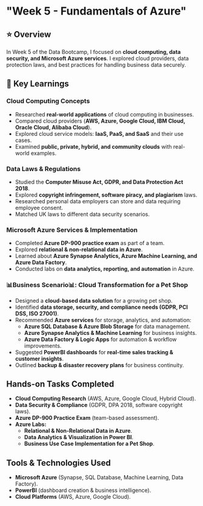# "Week 5 - Fundamentals of Azure"  

## ⭐️ Overview  
In Week 5 of the Data Bootcamp, I focused on **cloud computing, data security, and Microsoft Azure services**. I explored cloud providers, data protection laws, and best practices for handling business data securely.  

## 📍 Key Learnings  

### **Cloud Computing Concepts**  
- Researched **real-world applications** of cloud computing in businesses.  
- Compared cloud providers (**AWS, Azure, Google Cloud, IBM Cloud, Oracle Cloud, Alibaba Cloud**).  
- Explored cloud service models: **IaaS, PaaS, and SaaS** and their use cases.  
- Examined **public, private, hybrid, and community clouds** with real-world examples.  

### **Data Laws & Regulations**  
- Studied the **Computer Misuse Act, GDPR, and Data Protection Act 2018**.  
- Explored **copyright infringement, software piracy, and plagiarism** laws.  
- Researched personal data employers can store and data requiring employee consent.  
- Matched UK laws to different data security scenarios.  

### **Microsoft Azure Services & Implementation**  
- Completed **Azure DP-900 practice exam** as part of a team.  
- Explored **relational & non-relational data in Azure**.  
- Learned about **Azure Synapse Analytics, Azure Machine Learning, and Azure Data Factory**.  
- Conducted labs on **data analytics, reporting, and automation** in Azure.  

### **📊Business Scenario📊: Cloud Transformation for a Pet Shop**  
- Designed a **cloud-based data solution** for a growing pet shop.  
- Identified **data storage, security, and compliance needs (GDPR, PCI DSS, ISO 27001)**.  
- Recommended **Azure services** for storage, analytics, and automation:  
  - **Azure SQL Database & Azure Blob Storage** for data management.  
  - **Azure Synapse Analytics & Machine Learning** for business insights.  
  - **Azure Data Factory & Logic Apps** for automation & workflow improvements.  
- Suggested **PowerBI dashboards** for **real-time sales tracking & customer insights**.  
- Outlined **backup & disaster recovery plans** for business continuity.  

## Hands-on Tasks Completed  
- **Cloud Computing Research** (AWS, Azure, Google Cloud, Hybrid Cloud).  
- **Data Security & Compliance** (GDPR, DPA 2018, software copyright laws).  
- **Azure DP-900 Practice Exam** (team-based assessment).  
- **Azure Labs:**  
  - **Relational & Non-Relational Data in Azure**.  
  - **Data Analytics & Visualization in Power BI**.  
  - **Business Use Case Implementation for a Pet Shop**.  

## Tools & Technologies Used  
- **Microsoft Azure** (Synapse, SQL Database, Machine Learning, Data Factory).  
- **PowerBI** (dashboard creation & business intelligence).  
- **Cloud Platforms** (AWS, Azure, Google Cloud).

